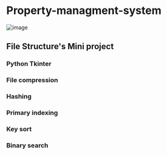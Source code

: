 # Property-managment-system

![image](https://github.com/piyush-codes/Property-Management-System/assets/77952712/b8d88e24-1175-4a20-8798-f08c5e8531f2)

## File Structure's Mini project
### Python Tkinter
### File compression
### Hashing
### Primary indexing
### Key sort
### Binary search

